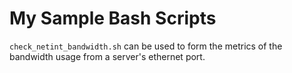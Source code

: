 # My Sample Bash Scripts

`check_netint_bandwidth.sh` can be used to form the metrics of the bandwidth usage from a server's ethernet port.

